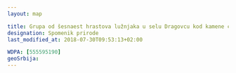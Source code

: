 ```yaml
---
layout: map

title: Grupa od šesnaest hrastova lužnjaka u selu Dragovcu kod kamene ćuprije
designation: Spomenik prirode
last_modified_at: 2018-07-30T09:53:13+02:00

WDPA: [555595190]
geoSrbija:
---
```

